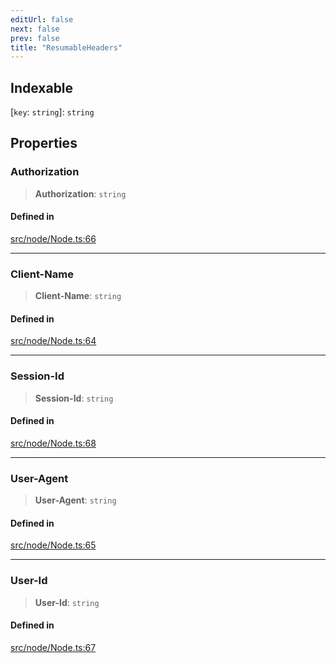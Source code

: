 ```yaml
---
editUrl: false
next: false
prev: false
title: "ResumableHeaders"
---
```


## Indexable

 \[`key`: `string`\]: `string`

## Properties

### Authorization

> **Authorization**: `string`

#### Defined in

[src/node/Node.ts:66](https://github.com/shipgirlproject/shoukaku/blob/f3e4f8953c070c0cdfec493d072e6a22e3555895/src/node/Node.ts#L66)

***

### Client-Name

> **Client-Name**: `string`

#### Defined in

[src/node/Node.ts:64](https://github.com/shipgirlproject/shoukaku/blob/f3e4f8953c070c0cdfec493d072e6a22e3555895/src/node/Node.ts#L64)

***

### Session-Id

> **Session-Id**: `string`

#### Defined in

[src/node/Node.ts:68](https://github.com/shipgirlproject/shoukaku/blob/f3e4f8953c070c0cdfec493d072e6a22e3555895/src/node/Node.ts#L68)

***

### User-Agent

> **User-Agent**: `string`

#### Defined in

[src/node/Node.ts:65](https://github.com/shipgirlproject/shoukaku/blob/f3e4f8953c070c0cdfec493d072e6a22e3555895/src/node/Node.ts#L65)

***

### User-Id

> **User-Id**: `string`

#### Defined in

[src/node/Node.ts:67](https://github.com/shipgirlproject/shoukaku/blob/f3e4f8953c070c0cdfec493d072e6a22e3555895/src/node/Node.ts#L67)
